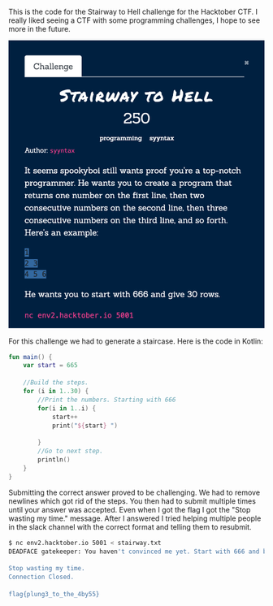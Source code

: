 This is the code for the Stairway to Hell challenge for the Hacktober CTF. I really liked seeing a CTF with some programming challenges, I hope to see more in the future.

![Stairway Challenge](/stairway.png)

For this challenge we had to generate a staircase. Here is the code in Kotlin:


```kotlin
fun main() {
    var start = 665

    //Build the steps.
    for (i in 1..30) {
        //Print the numbers. Starting with 666
        for(i in 1..i) {
            start++
            print("${start} ")

        }
        //Go to next step. 
        println()
    }
}

```

Submitting the correct answer proved to be challenging. We had to remove newlines which got rid of the steps. 
You then had to submit multiple times until your answer was accepted. Even when I got the flag I got the "Stop wasting my time." message. 
After I answered I tried helping multiple people in the slack channel with the correct format and telling them to resubmit. 

```bash
$ nc env2.hacktober.io 5001 < stairway.txt
DEADFACE gatekeeper: You haven't convinced me yet. Start with 666 and build a staircase of 30 steps. Strip out newlines and keep spaces between numbers. Send me all 30 steps and I'll know you're the real deal.

Stop wasting my time.
Connection Closed.

flag{plung3_to_the_4by55}
```
